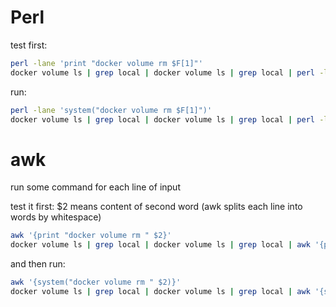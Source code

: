 Perl
====
test first:

```bash
perl -lane 'print "docker volume rm $F[1]"'
docker volume ls | grep local | docker volume ls | grep local | perl -lane 'print "docker volume rm $F[1]"'
```

run:

```bash
perl -lane 'system("docker volume rm $F[1]")'
docker volume ls | grep local | docker volume ls | grep local | perl -lane 'system("docker volume rm $F[1]")'
```



awk
===
run some command for each line of input

test it first:
$2 means content of second word
(awk splits each line into words by whitespace)

```bash
awk '{print "docker volume rm " $2}'
docker volume ls | grep local | docker volume ls | grep local | awk '{print "docker volume rm " $2}'
```

and then run:

```bash
awk '{system("docker volume rm " $2)}'
docker volume ls | grep local | docker volume ls | grep local | awk '{system("docker volume rm " $2)}'
```

